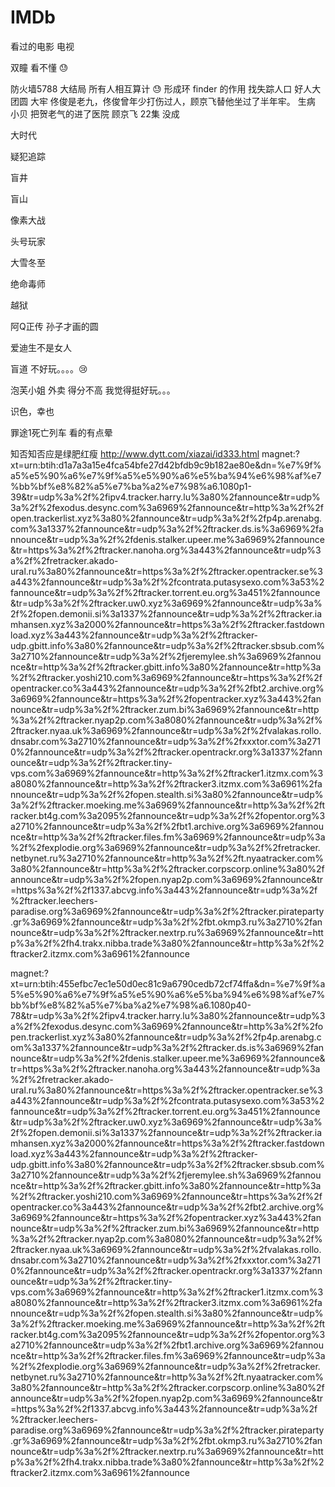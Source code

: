 # IMDb

看过的电影  电视

双瞳   看不懂 😓

防火墙5788   大结局 所有人相互算计 😓 形成环   finder 的作用 找失踪人口 好人大团圆
大牢  佟俊是老九，佟俊曾年少打伤过人，顾京飞替他坐过了半年牢。
生病  小贝  把贺老气的进了医院
顾京飞     22集   没成


大时代

疑犯追踪

盲井

盲山

像素大战

头号玩家

大雪冬至

绝命毒师

越狱


阿Q正传 孙子才画的圆 

爱迪生不是女人



盲道   不好玩。。。。😢

泡芙小姐  外卖  得分不高   我觉得挺好玩。。。

识色，幸也

罪途1死亡列车        看的有点晕

知否知否应是绿肥红瘦   http://www.dytt.com/xiazai/id333.html
magnet:?xt=urn:btih:d1a7a3a15e4fca54bfe27d42bfdb9c9b182ae80e&dn=%e7%9f%a5%e5%90%a6%e7%9f%a5%e5%90%a6%e5%ba%94%e6%98%af%e7%bb%bf%e8%82%a5%e7%ba%a2%e7%98%a6.1080p1-39&tr=udp%3a%2f%2fipv4.tracker.harry.lu%3a80%2fannounce&tr=udp%3a%2f%2fexodus.desync.com%3a6969%2fannounce&tr=http%3a%2f%2fopen.trackerlist.xyz%3a80%2fannounce&tr=udp%3a%2f%2fp4p.arenabg.com%3a1337%2fannounce&tr=udp%3a%2f%2ftracker.ds.is%3a6969%2fannounce&tr=udp%3a%2f%2fdenis.stalker.upeer.me%3a6969%2fannounce&tr=https%3a%2f%2ftracker.nanoha.org%3a443%2fannounce&tr=udp%3a%2f%2fretracker.akado-ural.ru%3a80%2fannounce&tr=https%3a%2f%2ftracker.opentracker.se%3a443%2fannounce&tr=udp%3a%2f%2fcontrata.putasysexo.com%3a53%2fannounce&tr=udp%3a%2f%2ftracker.torrent.eu.org%3a451%2fannounce&tr=udp%3a%2f%2ftracker.uw0.xyz%3a6969%2fannounce&tr=udp%3a%2f%2fopen.demonii.si%3a1337%2fannounce&tr=udp%3a%2f%2ftracker.iamhansen.xyz%3a2000%2fannounce&tr=https%3a%2f%2ftracker.fastdownload.xyz%3a443%2fannounce&tr=udp%3a%2f%2ftracker-udp.gbitt.info%3a80%2fannounce&tr=udp%3a%2f%2ftracker.sbsub.com%3a2710%2fannounce&tr=udp%3a%2f%2fjeremylee.sh%3a6969%2fannounce&tr=http%3a%2f%2ftracker.gbitt.info%3a80%2fannounce&tr=http%3a%2f%2ftracker.yoshi210.com%3a6969%2fannounce&tr=https%3a%2f%2fopentracker.co%3a443%2fannounce&tr=udp%3a%2f%2fbt2.archive.org%3a6969%2fannounce&tr=https%3a%2f%2fopentracker.xyz%3a443%2fannounce&tr=udp%3a%2f%2ftracker.zum.bi%3a6969%2fannounce&tr=http%3a%2f%2ftracker.nyap2p.com%3a8080%2fannounce&tr=udp%3a%2f%2ftracker.nyaa.uk%3a6969%2fannounce&tr=udp%3a%2f%2fvalakas.rollo.dnsabr.com%3a2710%2fannounce&tr=udp%3a%2f%2fxxxtor.com%3a2710%2fannounce&tr=udp%3a%2f%2ftracker.opentrackr.org%3a1337%2fannounce&tr=udp%3a%2f%2ftracker.tiny-vps.com%3a6969%2fannounce&tr=http%3a%2f%2ftracker1.itzmx.com%3a8080%2fannounce&tr=http%3a%2f%2ftracker3.itzmx.com%3a6961%2fannounce&tr=udp%3a%2f%2fopen.stealth.si%3a80%2fannounce&tr=udp%3a%2f%2ftracker.moeking.me%3a6969%2fannounce&tr=http%3a%2f%2ftracker.bt4g.com%3a2095%2fannounce&tr=udp%3a%2f%2fopentor.org%3a2710%2fannounce&tr=udp%3a%2f%2fbt1.archive.org%3a6969%2fannounce&tr=http%3a%2f%2ftracker.files.fm%3a6969%2fannounce&tr=udp%3a%2f%2fexplodie.org%3a6969%2fannounce&tr=udp%3a%2f%2fretracker.netbynet.ru%3a2710%2fannounce&tr=http%3a%2f%2ft.nyaatracker.com%3a80%2fannounce&tr=http%3a%2f%2ftracker.corpscorp.online%3a80%2fannounce&tr=udp%3a%2f%2fopen.nyap2p.com%3a6969%2fannounce&tr=https%3a%2f%2f1337.abcvg.info%3a443%2fannounce&tr=udp%3a%2f%2ftracker.leechers-paradise.org%3a6969%2fannounce&tr=udp%3a%2f%2ftracker.pirateparty.gr%3a6969%2fannounce&tr=udp%3a%2f%2fbt.okmp3.ru%3a2710%2fannounce&tr=udp%3a%2f%2ftracker.nextrp.ru%3a6969%2fannounce&tr=http%3a%2f%2fh4.trakx.nibba.trade%3a80%2fannounce&tr=http%3a%2f%2ftracker2.itzmx.com%3a6961%2fannounce


magnet:?xt=urn:btih:455efbc7ec1e50d0ec81c9a6790cedb72cf74ffa&dn=%e7%9f%a5%e5%90%a6%e7%9f%a5%e5%90%a6%e5%ba%94%e6%98%af%e7%bb%bf%e8%82%a5%e7%ba%a2%e7%98%a6.1080p40-78&tr=udp%3a%2f%2fipv4.tracker.harry.lu%3a80%2fannounce&tr=udp%3a%2f%2fexodus.desync.com%3a6969%2fannounce&tr=http%3a%2f%2fopen.trackerlist.xyz%3a80%2fannounce&tr=udp%3a%2f%2fp4p.arenabg.com%3a1337%2fannounce&tr=udp%3a%2f%2ftracker.ds.is%3a6969%2fannounce&tr=udp%3a%2f%2fdenis.stalker.upeer.me%3a6969%2fannounce&tr=https%3a%2f%2ftracker.nanoha.org%3a443%2fannounce&tr=udp%3a%2f%2fretracker.akado-ural.ru%3a80%2fannounce&tr=https%3a%2f%2ftracker.opentracker.se%3a443%2fannounce&tr=udp%3a%2f%2fcontrata.putasysexo.com%3a53%2fannounce&tr=udp%3a%2f%2ftracker.torrent.eu.org%3a451%2fannounce&tr=udp%3a%2f%2ftracker.uw0.xyz%3a6969%2fannounce&tr=udp%3a%2f%2fopen.demonii.si%3a1337%2fannounce&tr=udp%3a%2f%2ftracker.iamhansen.xyz%3a2000%2fannounce&tr=https%3a%2f%2ftracker.fastdownload.xyz%3a443%2fannounce&tr=udp%3a%2f%2ftracker-udp.gbitt.info%3a80%2fannounce&tr=udp%3a%2f%2ftracker.sbsub.com%3a2710%2fannounce&tr=udp%3a%2f%2fjeremylee.sh%3a6969%2fannounce&tr=http%3a%2f%2ftracker.gbitt.info%3a80%2fannounce&tr=http%3a%2f%2ftracker.yoshi210.com%3a6969%2fannounce&tr=https%3a%2f%2fopentracker.co%3a443%2fannounce&tr=udp%3a%2f%2fbt2.archive.org%3a6969%2fannounce&tr=https%3a%2f%2fopentracker.xyz%3a443%2fannounce&tr=udp%3a%2f%2ftracker.zum.bi%3a6969%2fannounce&tr=http%3a%2f%2ftracker.nyap2p.com%3a8080%2fannounce&tr=udp%3a%2f%2ftracker.nyaa.uk%3a6969%2fannounce&tr=udp%3a%2f%2fvalakas.rollo.dnsabr.com%3a2710%2fannounce&tr=udp%3a%2f%2fxxxtor.com%3a2710%2fannounce&tr=udp%3a%2f%2ftracker.opentrackr.org%3a1337%2fannounce&tr=udp%3a%2f%2ftracker.tiny-vps.com%3a6969%2fannounce&tr=http%3a%2f%2ftracker1.itzmx.com%3a8080%2fannounce&tr=http%3a%2f%2ftracker3.itzmx.com%3a6961%2fannounce&tr=udp%3a%2f%2fopen.stealth.si%3a80%2fannounce&tr=udp%3a%2f%2ftracker.moeking.me%3a6969%2fannounce&tr=http%3a%2f%2ftracker.bt4g.com%3a2095%2fannounce&tr=udp%3a%2f%2fopentor.org%3a2710%2fannounce&tr=udp%3a%2f%2fbt1.archive.org%3a6969%2fannounce&tr=http%3a%2f%2ftracker.files.fm%3a6969%2fannounce&tr=udp%3a%2f%2fexplodie.org%3a6969%2fannounce&tr=udp%3a%2f%2fretracker.netbynet.ru%3a2710%2fannounce&tr=http%3a%2f%2ft.nyaatracker.com%3a80%2fannounce&tr=http%3a%2f%2ftracker.corpscorp.online%3a80%2fannounce&tr=udp%3a%2f%2fopen.nyap2p.com%3a6969%2fannounce&tr=https%3a%2f%2f1337.abcvg.info%3a443%2fannounce&tr=udp%3a%2f%2ftracker.leechers-paradise.org%3a6969%2fannounce&tr=udp%3a%2f%2ftracker.pirateparty.gr%3a6969%2fannounce&tr=udp%3a%2f%2fbt.okmp3.ru%3a2710%2fannounce&tr=udp%3a%2f%2ftracker.nextrp.ru%3a6969%2fannounce&tr=http%3a%2f%2fh4.trakx.nibba.trade%3a80%2fannounce&tr=http%3a%2f%2ftracker2.itzmx.com%3a6961%2fannounce
